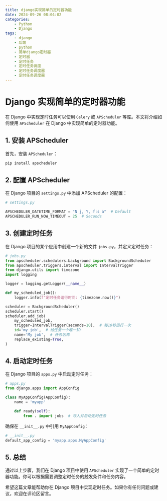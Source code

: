 ```yaml
---
title: django实现简单的定时器功能
date: 2024-09-26 08:04:02
categories:
    - Python
    - Django
tags:
    - django
    - 后端
    - python
    - 简单django定时器
    - 定时器
    - 定时任务
    - 定时任务调度
    - 定时任务调度器
    - 定时任务调度器
---
```



# Django 实现简单的定时器功能

在 Django 中实现定时任务可以使用 `Celery` 或 `APScheduler` 等库。本文将介绍如何使用 `APScheduler` 在 Django 中实现简单的定时器功能。

## 1. 安装 APScheduler

首先，安装 `APScheduler`：

```bash
pip install apscheduler
```

## 2. 配置 APScheduler

在 Django 项目的 `settings.py` 中添加 APScheduler 的配置：

```python
# settings.py

APSCHEDULER_DATETIME_FORMAT = "N j, Y, f:s a"  # Default
APSCHEDULER_RUN_NOW_TIMEOUT = 25  # Seconds
```

## 3. 创建定时任务

在 Django 项目的某个应用中创建一个新的文件 `jobs.py`，并定义定时任务：

```python
# jobs.py
from apscheduler.schedulers.background import BackgroundScheduler
from apscheduler.triggers.interval import IntervalTrigger
from django.utils import timezone
import logging

logger = logging.getLogger(__name__)

def my_scheduled_job():
    logger.info(f"定时任务运行时间: {timezone.now()}")

scheduler = BackgroundScheduler()
scheduler.start()
scheduler.add_job(
    my_scheduled_job,
    trigger=IntervalTrigger(seconds=10),  # 每10秒运行一次
    id='my_job',  # 给任务一个唯一ID
    name='My job',  # 任务名称
    replace_existing=True,
)
```

## 4. 启动定时任务

在 Django 项目的 `apps.py` 中启动定时任务：

```python
# apps.py
from django.apps import AppConfig

class MyAppConfig(AppConfig):
    name = 'myapp'

    def ready(self):
        from . import jobs  # 导入并启动定时任务
```

确保在 `__init__.py` 中引用 `MyAppConfig`：

```python
# __init__.py
default_app_config = 'myapp.apps.MyAppConfig'
```

## 5. 总结

通过以上步骤，我们在 Django 项目中使用 `APScheduler` 实现了一个简单的定时器功能。你可以根据需要调整定时任务的触发条件和任务内容。

希望这篇文章能帮助你在 Django 项目中实现定时任务。如果你有任何问题或建议，欢迎在评论区留言。
